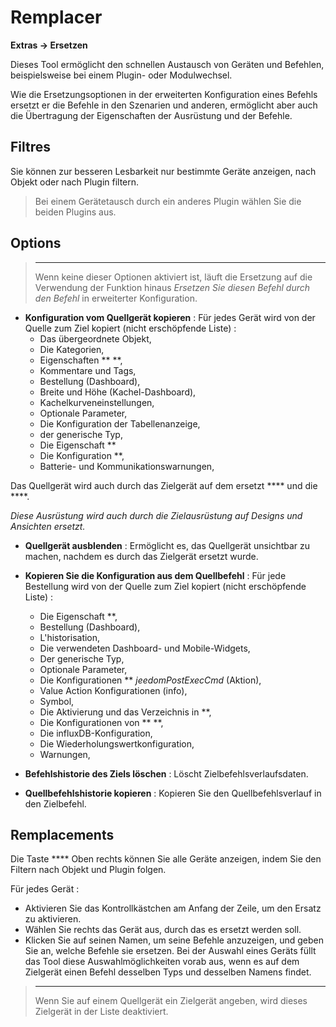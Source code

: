  # Remplacer
**Extras → Ersetzen**

Dieses Tool ermöglicht den schnellen Austausch von Geräten und Befehlen, beispielsweise bei einem Plugin- oder Modulwechsel.

Wie die Ersetzungsoptionen in der erweiterten Konfiguration eines Befehls ersetzt er die Befehle in den Szenarien und anderen, ermöglicht aber auch die Übertragung der Eigenschaften der Ausrüstung und der Befehle.

## Filtres

Sie können zur besseren Lesbarkeit nur bestimmte Geräte anzeigen, nach Objekt oder nach Plugin filtern.

> Bei einem Gerätetausch durch ein anderes Plugin wählen Sie die beiden Plugins aus.

## Options

> ****
>
> Wenn keine dieser Optionen aktiviert ist, läuft die Ersetzung auf die Verwendung der Funktion hinaus *Ersetzen Sie diesen Befehl durch den Befehl* in erweiterter Konfiguration.

- **Konfiguration vom Quellgerät kopieren** :
Für jedes Gerät wird von der Quelle zum Ziel kopiert (nicht erschöpfende Liste) :
	* Das übergeordnete Objekt,
	* Die Kategorien,
	* Eigenschaften **  **,
	* Kommentare und Tags,
	* Bestellung (Dashboard),
	* Breite und Höhe (Kachel-Dashboard),
	* Kachelkurveneinstellungen,
	* Optionale Parameter,
	* Die Konfiguration der Tabellenanzeige,
	* der generische Typ,
	* Die Eigenschaft **
	* Die Konfiguration **,
	* Batterie- und Kommunikationswarnungen,

Das Quellgerät wird auch durch das Zielgerät auf dem ersetzt **** und die ****.


*Diese Ausrüstung wird auch durch die Zielausrüstung auf Designs und Ansichten ersetzt.*

- **Quellgerät ausblenden** : Ermöglicht es, das Quellgerät unsichtbar zu machen, nachdem es durch das Zielgerät ersetzt wurde.

- **Kopieren Sie die Konfiguration aus dem Quellbefehl** :
Für jede Bestellung wird von der Quelle zum Ziel kopiert (nicht erschöpfende Liste) :
	* Die Eigenschaft **,
	* Bestellung (Dashboard),
	* L'historisation,
	* Die verwendeten Dashboard- und Mobile-Widgets,
	* Der generische Typ,
	* Optionale Parameter,
	* Die Konfigurationen **  *jeedomPostExecCmd* (Aktion),
	* Value Action Konfigurationen (info),
	* Symbol,
	* Die Aktivierung und das Verzeichnis in **,
	* Die Konfigurationen von **  **,
	* Die influxDB-Konfiguration,
	* Die Wiederholungswertkonfiguration,
	* Warnungen,

- **Befehlshistorie des Ziels löschen** : Löscht Zielbefehlsverlaufsdaten.

- **Quellbefehlshistorie kopieren** : Kopieren Sie den Quellbefehlsverlauf in den Zielbefehl.



## Remplacements

Die Taste **** Oben rechts können Sie alle Geräte anzeigen, indem Sie den Filtern nach Objekt und Plugin folgen.

Für jedes Gerät :

- Aktivieren Sie das Kontrollkästchen am Anfang der Zeile, um den Ersatz zu aktivieren.
- Wählen Sie rechts das Gerät aus, durch das es ersetzt werden soll.
- Klicken Sie auf seinen Namen, um seine Befehle anzuzeigen, und geben Sie an, welche Befehle sie ersetzen. Bei der Auswahl eines Geräts füllt das Tool diese Auswahlmöglichkeiten vorab aus, wenn es auf dem Zielgerät einen Befehl desselben Typs und desselben Namens findet.


> ****
>
> Wenn Sie auf einem Quellgerät ein Zielgerät angeben, wird dieses Zielgerät in der Liste deaktiviert.
